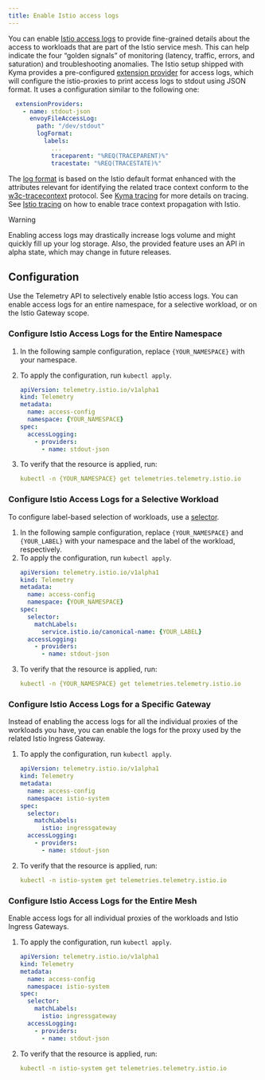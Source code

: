```yaml
---
title: Enable Istio access logs
---
```


You can enable [Istio access logs](https://istio.io/latest/docs/tasks/observability/logs/access-log/) to provide fine-grained details about the access to workloads that are part of the Istio service mesh. This can help indicate the four “golden signals” of monitoring (latency, traffic, errors, and saturation) and troubleshooting anomalies.
The Istio setup shipped with Kyma provides a pre-configured [extension provider](https://istio.io/latest/docs/tasks/observability/telemetry) for access logs, which will configure the istio-proxies to print access logs to stdout using JSON format. It uses a configuration similar to the following one:

```yaml
  extensionProviders:
    - name: stdout-json
      envoyFileAccessLog:
        path: "/dev/stdout"
        logFormat:
          labels:
            ...
            traceparent: "%REQ(TRACEPARENT)%"
            tracestate: "%REQ(TRACESTATE)%"
```

The [log format](https://github.com/kyma-project/istio/blob/main/manifests/istio-operator-template.yaml#L160) is based on the Istio default format enhanced with the attributes relevant for identifying the related trace context conform to the [w3c-tracecontext](https://www.w3.org/TR/trace-context/) protocol. See [Kyma tracing](https://kyma-project.io/#/telemetry-manager/user/03-traces) for more details on tracing. See [Istio tracing](https://kyma-project.io/#/telemetry-manager/user/03-traces?id=istio) on how to enable trace context propagation with Istio.

> [!WARNING]
>  Enabling access logs may drastically increase logs volume and might quickly fill up your log storage. Also, the provided feature uses an API in alpha state, which may change in future releases.

## Configuration

Use the Telemetry API to selectively enable Istio access logs. You can enable access logs for an entire namespace, for a selective workload, or on the Istio Gateway scope.

### Configure Istio Access Logs for the Entire Namespace

1. In the following sample configuration, replace `{YOUR_NAMESPACE}` with your namespace.
1. To apply the configuration, run `kubectl apply`.

    ```yaml
    apiVersion: telemetry.istio.io/v1alpha1
    kind: Telemetry
    metadata:
      name: access-config
      namespace: {YOUR_NAMESPACE}
    spec:
      accessLogging:
        - providers:
          - name: stdout-json
    ```
1. To verify that the resource is applied, run:
    ```yaml
    kubectl -n {YOUR_NAMESPACE} get telemetries.telemetry.istio.io
    ```

### Configure Istio Access Logs for a Selective Workload

To configure label-based selection of workloads, use a [selector](https://istio.io/latest/docs/reference/config/type/workload-selector/#WorkloadSelector).
1. In the following sample configuration, replace `{YOUR_NAMESPACE}` and `{YOUR_LABEL}` with your namespace and the label of the workload, respectively.
1. To apply the configuration, run `kubectl apply`.
    ```yaml
    apiVersion: telemetry.istio.io/v1alpha1
    kind: Telemetry
    metadata:
      name: access-config
      namespace: {YOUR_NAMESPACE}
    spec:
      selector:
        matchLabels:
          service.istio.io/canonical-name: {YOUR_LABEL}
      accessLogging:
        - providers:
          - name: stdout-json
    ```
1. To verify that the resource is applied, run:
    ```yaml
    kubectl -n {YOUR_NAMESPACE} get telemetries.telemetry.istio.io
    ```

### Configure Istio Access Logs for a Specific Gateway

Instead of enabling the access logs for all the individual proxies of the workloads you have, you can enable the logs for the proxy used by the related Istio Ingress Gateway.

1. To apply the configuration, run `kubectl apply`.
    ```yaml
    apiVersion: telemetry.istio.io/v1alpha1
    kind: Telemetry
    metadata:
      name: access-config
      namespace: istio-system
    spec:
      selector:
        matchLabels:
          istio: ingressgateway
      accessLogging:
        - providers:
          - name: stdout-json
    ```
1. To verify that the resource is applied, run:
    ```yaml
    kubectl -n istio-system get telemetries.telemetry.istio.io
    ```

### Configure Istio Access Logs for the Entire Mesh

Enable access logs for all individual proxies of the workloads and Istio Ingress Gateways.
1. To apply the configuration, run `kubectl apply`.
    ```yaml
    apiVersion: telemetry.istio.io/v1alpha1
    kind: Telemetry
    metadata:
      name: access-config
      namespace: istio-system
    spec:
      selector:
        matchLabels:
          istio: ingressgateway
      accessLogging:
        - providers:
          - name: stdout-json
    ```
1. To verify that the resource is applied, run:
    ```yaml
    kubectl -n istio-system get telemetries.telemetry.istio.io
    ```